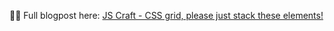👨‍💻 Full blogpost here: [JS Craft - CSS grid, please just stack these elements!](https://www.js-craft.io/blog/css-grid-stacking-elements/)